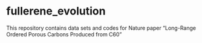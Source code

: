 # fullerene_evolution
This repository contains data sets and codes for Nature paper “Long-Range Ordered Porous Carbons Produced from C60”
